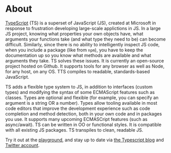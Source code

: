 # About

[TypeScript](https://www.typescriptlang.org/) (TS) is a superset of JavaScript (JS), created at Microsoft
in response to frustration developing large-scale applictions in JS. In a large JS project, knowing
what properties your own objects have, what arguments your functions take (and what type they need to be)
can become difficult. Similarly, since there is no ability to intelligently inspect JS code, when you include
a package (like from `npm`), you have to keep the documentation up so you know what methods are available and
what arguments they take. TS solves these issues. It is currently an open-source project hosted on Github.
It supports tools for any browser as well as Node, for any host, on any OS. TTS compiles to readable,
standards-based JavaScript.

TS adds a flexible type system to JS, in addition to interfaces (custom types) and modifying the syntax of
some ECMAScript features such as classes. Types are optional and flexible (for example, you can specify an
argument is a string OR a number). Types allow tooling available in most code editors that improve the
development experience such as code completion and method detection, both in your own code and in packages
you use. It supports many upcoming ECMASCript features (such as async/await). TS can be written in OO or functional
styles. It is compatible with all existing JS packages. TS transpiles to clean, readable JS.

Try it out at the [playground](https://www.typescriptlang.org/play), and stay up to date via [the Typescript blog](https://devblogs.microsoft.com/typescript/) and [Twitter account](https://twitter.com/typescriptlang).

